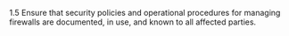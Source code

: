 1.5 Ensure that security policies and operational procedures for managing firewalls are documented, in use, and known to all affected parties. 